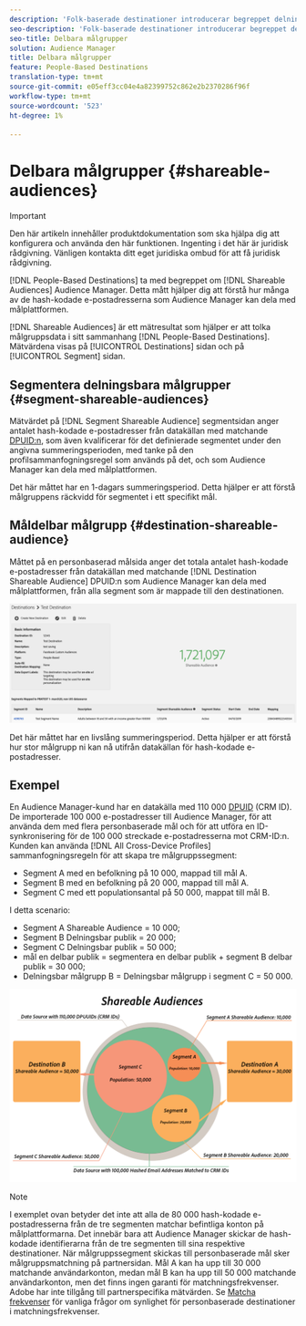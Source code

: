 ```yaml
---
description: 'Folk-baserade destinationer introducerar begreppet delningsbara målgrupper för Audience Manager. Detta mått hjälper dig att förstå hur många av de hash-kodade e-postadresserna som Audience Manager kan dela med målplattformen. '
seo-description: 'Folk-baserade destinationer introducerar begreppet delningsbara målgrupper för Audience Manager. Detta mått hjälper dig att förstå hur många av de hash-kodade e-postadresserna som Audience Manager kan dela med målplattformen. '
seo-title: Delbara målgrupper
solution: Audience Manager
title: Delbara målgrupper
feature: People-Based Destinations
translation-type: tm+mt
source-git-commit: e05eff3cc04e4a82399752c862e2b2370286f96f
workflow-type: tm+mt
source-wordcount: '523'
ht-degree: 1%

---
```



# Delbara målgrupper {#shareable-audiences}

>[!IMPORTANT]
>Den här artikeln innehåller produktdokumentation som ska hjälpa dig att konfigurera och använda den här funktionen. Ingenting i det här är juridisk rådgivning. Vänligen kontakta ditt eget juridiska ombud för att få juridisk rådgivning.

[!DNL People-Based Destinations] ta med begreppet om [!DNL Shareable Audiences] Audience Manager. Detta mått hjälper dig att förstå hur många av de hash-kodade e-postadresserna som Audience Manager kan dela med målplattformen.

[!DNL Shareable Audiences] är ett mätresultat som hjälper er att tolka målgruppsdata i sitt sammanhang [!DNL People-Based Destinations]. Mätvärdena visas på [!UICONTROL Destinations] sidan och på [!UICONTROL Segment] sidan.

## Segmentera delningsbara målgrupper {#segment-shareable-audiences}

Mätvärdet på [!DNL Segment Shareable Audience] segmentsidan anger antalet hash-kodade e-postadresser från datakällan med matchande [DPUID:n](../../reference/ids-in-aam.md), som även kvalificerar för det definierade segmentet under den angivna summeringsperioden, med tanke på den profilsammanfogningsregel som används på det, och som Audience Manager kan dela med målplattformen.

Det här måttet har en 1-dagars summeringsperiod. Detta hjälper er att förstå målgruppens räckvidd för segmentet i ett specifikt mål.

## Måldelbar målgrupp {#destination-shareable-audience}

Måttet på en personbaserad målsida anger det totala antalet hash-kodade e-postadresser från datakällan med matchande [!DNL Destination Shareable Audience] DPUID:n [](../../reference/ids-in-aam.md)som Audience Manager kan dela med målplattformen, från alla segment som är mappade till den destinationen.

![delningsbara målgrupper](assets/dest-shareable-audiences.png)

Det här måttet har en livslång summeringsperiod. Detta hjälper er att förstå hur stor målgrupp ni kan nå utifrån datakällan för hash-kodade e-postadresser.

## Exempel

En Audience Manager-kund har en datakälla med 110 000 [DPUID](../../reference/ids-in-aam.md) (CRM ID). De importerade 100 000 e-postadresser till Audience Manager, för att använda dem med flera personbaserade mål och för att utföra en ID-synkronisering för de 100 000 streckade e-postadresserna mot CRM-ID:n. Kunden kan använda [!DNL All Cross-Device Profiles] sammanfogningsregeln för att skapa tre målgruppssegment:

* Segment A med en befolkning på 10 000, mappad till mål A.
* Segment B med en befolkning på 20 000, mappad till mål A.
* Segment C med ett populationsantal på 50 000, mappat till mål B.

I detta scenario:

* Segment A Shareable Audience = 10 000;
* Segment B Delningsbar publik = 20 000;
* Segment C Delningsbar publik = 50 000;
* mål en delbar publik = segmentera en delbar publik + segment B delbar publik = 30 000;
* Delningsbar målgrupp B = Delningsbar målgrupp i segment C = 50 000.

![shareable-audiences-chart](assets/shareable-audiences.png)

>[!NOTE]
>
>I exemplet ovan betyder det inte att alla de 80 000 hash-kodade e-postadresserna från de tre segmenten matchar befintliga konton på målplattformarna. Det innebär bara att Audience Manager skickar de hash-kodade identifierarna från de tre segmenten till sina respektive destinationer. När målgruppssegment skickas till personbaserade mål sker målgruppsmatchning på partnersidan. Mål A kan ha upp till 30 000 matchande användarkonton, medan mål B kan ha upp till 50 000 matchande användarkonton, men det finns ingen garanti för matchningsfrekvenser. Adobe har inte tillgång till partnerspecifika mätvärden. Se [Matcha frekvenser](../../faq/faq-people-based-destinations.md#match-rates) för vanliga frågor om synlighet för personbaserade destinationer i matchningsfrekvenser.
